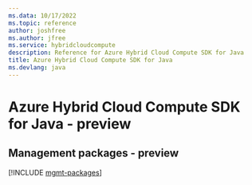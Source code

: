 ```yaml
---
ms.data: 10/17/2022
ms.topic: reference
author: joshfree
ms.author: jfree
ms.service: hybridcloudcompute
description: Reference for Azure Hybrid Cloud Compute SDK for Java
title: Azure Hybrid Cloud Compute SDK for Java
ms.devlang: java
---
```

# Azure Hybrid Cloud Compute SDK for Java - preview

## Management packages - preview
[!INCLUDE [mgmt-packages](hybrid-cloud-compute-mgmt-index.md)]